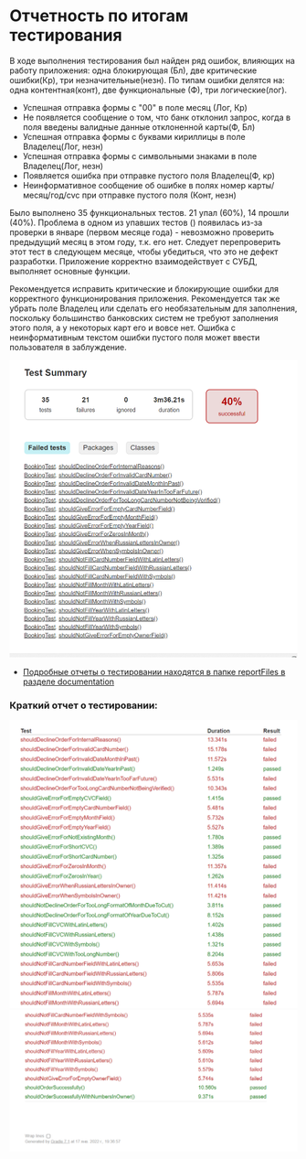 <h1>Отчетность по итогам тестирования</h1>

В ходе выполнения тестирования был найден ряд ошибок, влияющих на работу приложения: одна блокирующая (Бл), две
критические ошибки(Кр), три незначительные(незн). По типам ошибки делятся на: одна контентная(конт), две функциональные (Ф),
три логические(лог).

* Успешная отправка формы с "00" в поле месяц (Лог, Кр)
* Не появляется сообщение о том, что банк отклонил запрос, когда в поля введены валидные данные отклоненной карты(Ф, Бл)
* Успешная отправка формы с буквами кириллицы в поле Владелец(Лог, незн)
* Успешная отправка формы с символьными знаками в поле Владелец(Лог, незн)
* Появляется ошибка при отправке пустого поля Владелец(Ф, кр)
* Неинформативное сообщение об ошибке в полях номер карты/месяц/год/cvc при отправке пустого поля (Конт, незн)

Было выполнено 35 функциональных тестов. 21 упал (60%), 14 прошли (40%). Проблема в одном из упавших тестов () появилась
из-за проверки в январе (первом месяце года) - невозможно проверить предыдущий месяц в этом году, т.к. его нет. Следует
перепроверить этот тест в следующем месяце, чтобы убедиться, что это не дефект разработки.
Приложение корректно взаимодействует с СУБД, выполняет основные функции.

Рекомендуется исправить критические и блокирующие ошибки для корректного функционирования приложения. 
Рекомендуется так же убрать поле Владелец или сделать его необязательным для заполнения, поскольку 
большинство банковских систем не требуют заполнения этого поля, а у некоторых карт его и вовсе нет. Ошибка с
неинформативным текстом ошибки пустого поля может ввести пользователя в заблуждение.

![img_1.png](img_1.png)


* [Подробные отчеты о тестировании находятся в папке reportFiles в разделе documentation](https://github.com/ElizavetaShkryabiy/CourseWork-TourBooking/tree/master/documentation/reportFiles)


<h3>Краткий отчет о тестировании:</h3>

![img.png](img.png)
![img_2.png](img_2.png)